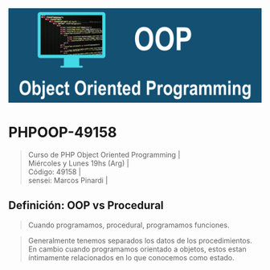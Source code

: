 <img src="https://raw.githubusercontent.com/exegeses/phpoop-49158/main/oop.png">

# PHPOOP-49158
> Curso de PHP Object Oriented Programming |  
> Miércoles y Lunes 19hs (Arg) |  
> Código: 49158 |  
> sensei: Marcos Pinardi | 

## Definición: OOP vs Procedural

> Cuando programamos, procedural, programamos funciones.

> Generalmente tenemos separados los datos de los procedimientos.   
> En cambio cuando programamos orientado a objetos, 
> estos estan íntimamente relacionados en lo que conocemos como estado.   
